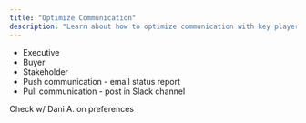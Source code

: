```yaml
---
title: "Optimize Communication"
description: "Learn about how to optimize communication with key players in Customer engagements."
---
```


- Executive
- Buyer
- Stakeholder
- Push communication - email status report
- Pull communication - post in Slack channel

Check w/ Dani A. on preferences
